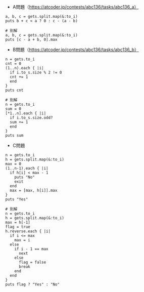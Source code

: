 - A問題（https://atcoder.jp/contests/abc136/tasks/abc136_a）

```
a, b, c = gets.split.map(&:to_i)
puts b + c < a ? 0 : c - (a - b)

# 別解
a, b, c = gets.split.map(&:to_i)
puts [c - a + b, 0].max
```

- B問題（https://atcoder.jp/contests/abc136/tasks/abc136_b）
```
n = gets.to_i
cnt = 0
(1..n).each { |i|
  if i.to_s.size % 2 != 0
  cnt += 1
  end
}
puts cnt

# 別解
n = gets.to_i
sum = 0
[*1..n].each { |i|
  if i.to_s.size.odd?
  sum += 1
  end
}
puts sum
```

- C問題
```
n = gets.to_i
h = gets.split.map(&:to_i)
max = 0
(1..n-1).each { |i|
  if h[i] < max - 1
    puts "No"
    exit
  end
  max = [max, h[i]].max
}
puts "Yes"

# 別解
n = gets.to_i
h = gets.split.map(&:to_i)
max = h[-1]
flag = true
h.reverse.each { |i|
  if i <= max
    max = i
  else
    if i - 1 == max
      next
    else
      flag = false
      break
    end
  end
}
puts flag ? "Yes" : "No"
```

